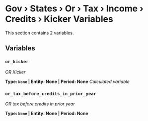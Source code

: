 # Gov › States › Or › Tax › Income › Credits › Kicker Variables

This section contains 2 variables.

## Variables

### `or_kicker`
*OR Kicker*

**Type: `None` | Entity: None | Period: None**
*Calculated variable*

### `or_tax_before_credits_in_prior_year`
*OR tax before credits in prior year*

**Type: `None` | Entity: None | Period: None**
